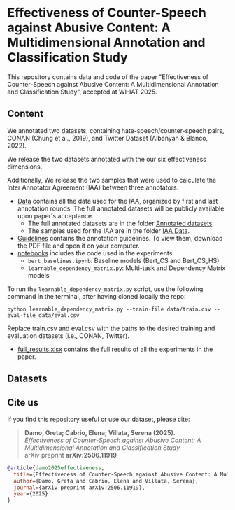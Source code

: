 # Effectiveness of Counter-Speech against Abusive Content: A Multidimensional Annotation and Classification Study

This repository contains data and code of the paper "Effectiveness of Counter-Speech against Abusive Content: A Multidimensional Annotation and Classification Study", accepted at WI-IAT 2025.


## Content
We annotated two datasets, containing hate-speech/counter-speech pairs, CONAN (Chung et al., 2019), and Twitter Dataset (Albanyan & Blanco, 2022).

We release the two datasets annotated with the our six effectiveness dimensions. 

Additionally, We release the two samples that were used to calculate the Inter Annotator Agreement (IAA) between three annotators. 

- [Data](https://github.com/grexit-d/counter-speech_effectiveness/tree/main/Data) contains all the data used for the IAA, organized by first and last annotation rounds. The full annotated datasets will be publicly available upon paper's acceptance.
   - The full annotated datasets are in the folder [Annotated datasets](https://github.com/grexit-d/counter-speech_effectiveness/tree/main/Data/Annotated\datasets).
   - The samples used for the IAA are in the folder [IAA Data](https://github.com/grexit-d/counter-speech_effectiveness/tree/main/Data/IAA\Data).
- [Guidelines](https://github.com/grexit-d/counter-speech_effectiveness/tree/main/Guidelines) contains the annotation guidelines. To view them, download the PDF file and open it on your computer.
- [notebooks](notebooks) includes the code used in the experiments:
  - `bert_baselines.ipynb`: Baseline models (Bert_CS and Bert_CS_HS)
  - `learnable_dependency_matrix.py`: Multi-task and Dependency Matrix models
    
To run the `learnable_dependency_matrix.py` script, use the following command in the terminal, after having cloned locally the repo:

 `python learnable_dependency_matrix.py --train-file data/train.csv --eval-file data/eval.csv`
  
Replace train.csv and eval.csv with the paths to the desired training and evaluation datasets (i.e., CONAN, Twitter).

- [full_results.xlsx](full_results.xlsx) contains the full results of all the experiments in the paper.


## Datasets




## Cite us

If you find this repository useful or use our dataset, please cite:

> **Damo, Greta; Cabrio, Elena; Villata, Serena (2025).**  
> *Effectiveness of Counter-Speech against Abusive Content: A Multidimensional Annotation and Classification Study.*  
> arXiv preprint **arXiv:2506.11919**

```bibtex
@article{damo2025effectiveness,
  title={Effectiveness of Counter-Speech against Abusive Content: A Multidimensional Annotation and Classification Study},
  author={Damo, Greta and Cabrio, Elena and Villata, Serena},
  journal={arXiv preprint arXiv:2506.11919},
  year={2025}
}
```
